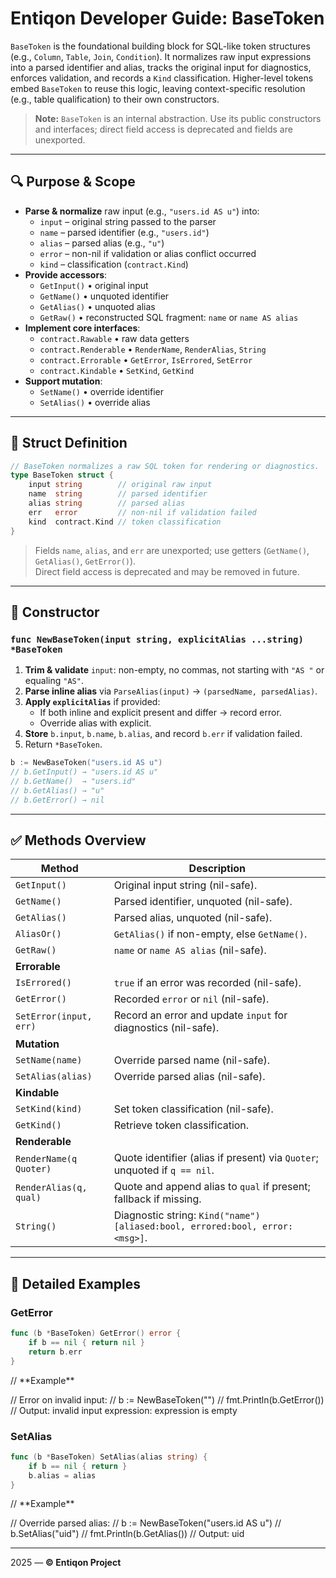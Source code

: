 # Entiqon Developer Guide: BaseToken

`BaseToken` is the foundational building block for SQL-like token structures (e.g., `Column`, `Table`, `Join`, `Condition`). It normalizes raw input expressions into a parsed identifier and alias, tracks the original input for diagnostics, enforces validation, and records a `Kind` classification. Higher-level tokens embed `BaseToken` to reuse this logic, leaving context-specific resolution (e.g., table qualification) to their own constructors.

> **Note:** `BaseToken` is an internal abstraction. Use its public constructors and interfaces; direct field access is deprecated and fields are unexported.

---

## 🔍 Purpose & Scope

- **Parse & normalize** raw input (e.g., `"users.id AS u"`) into:
  - `input` – original string passed to the parser  
  - `name` – parsed identifier (e.g., `"users.id"`)  
  - `alias` – parsed alias (e.g., `"u"`)  
  - `error` – non-nil if validation or alias conflict occurred  
  - `kind` – classification (`contract.Kind`)  
- **Provide accessors**:
  - `GetInput()` • original input  
  - `GetName()` • unquoted identifier  
  - `GetAlias()` • unquoted alias  
  - `GetRaw()` • reconstructed SQL fragment: `name` or `name AS alias`  
- **Implement core interfaces**:
  - `contract.Rawable` • raw data getters  
  - `contract.Renderable` • `RenderName`, `RenderAlias`, `String`  
  - `contract.Errorable` • `GetError`, `IsErrored`, `SetError`  
  - `contract.Kindable` • `SetKind`, `GetKind`  
- **Support mutation**:
  - `SetName()` • override identifier  
  - `SetAlias()` • override alias  

---

## 🧱 Struct Definition

```go
// BaseToken normalizes a raw SQL token for rendering or diagnostics.
type BaseToken struct {
    input string        // original raw input
    name  string        // parsed identifier
    alias string        // parsed alias
    err   error         // non-nil if validation failed
    kind  contract.Kind // token classification
}
```

> Fields `name`, `alias`, and `err` are unexported; use getters (`GetName()`, `GetAlias()`, `GetError()`).  
> Direct field access is deprecated and may be removed in future.

---

## 🚧 Constructor

### `func NewBaseToken(input string, explicitAlias ...string) *BaseToken`

1. **Trim & validate** `input`: non-empty, no commas, not starting with `"AS "` or equaling `"AS"`.  
2. **Parse inline alias** via `ParseAlias(input)` → `(parsedName, parsedAlias)`.  
3. **Apply `explicitAlias`** if provided:
   - If both inline and explicit present and differ → record error.  
   - Override alias with explicit.  
4. **Store** `b.input`, `b.name`, `b.alias`, and record `b.err` if validation failed.  
5. Return `*BaseToken`.

```go
b := NewBaseToken("users.id AS u")
// b.GetInput() → "users.id AS u"
// b.GetName()  → "users.id"
// b.GetAlias() → "u"
// b.GetError() → nil
```

---

## ✅ Methods Overview

| Method                  | Description                                                                                     |
|-------------------------|-------------------------------------------------------------------------------------------------|
| `GetInput()`            | Original input string (nil-safe).                                                               |
| `GetName()`             | Parsed identifier, unquoted (nil-safe).                                                        |
| `GetAlias()`            | Parsed alias, unquoted (nil-safe).                                                             |
| `AliasOr()`             | `GetAlias()` if non-empty, else `GetName()`.                                                   |
| `GetRaw()`              | `name` or `name AS alias` (nil-safe).                                                          |
| **Errorable**           |                                                                                                 |
| `IsErrored()`           | `true` if an error was recorded (nil-safe).                                                     |
| `GetError()`            | Recorded `error` or `nil` (nil-safe).                                                           |
| `SetError(input, err)`  | Record an error and update `input` for diagnostics (nil-safe).                                  |
| **Mutation**            |                                                                                                 |
| `SetName(name)`         | Override parsed name (nil-safe).                                                                |
| `SetAlias(alias)`       | Override parsed alias (nil-safe).                                                               |
| **Kindable**            |                                                                                                 |
| `SetKind(kind)`         | Set token classification (nil-safe).                                                            |
| `GetKind()`             | Retrieve token classification.                                                                  |
| **Renderable**          |                                                                                                 |
| `RenderName(q Quoter)`  | Quote identifier (alias if present) via `Quoter`; unquoted if `q == nil`.                       |
| `RenderAlias(q, qual)`  | Quote and append alias to `qual` if present; fallback if missing.                               |
| `String()`              | Diagnostic string: `Kind("name") [aliased:bool, errored:bool, error:<msg>]`.                  |

---

## 📖 Detailed Examples

### GetError

```go
func (b *BaseToken) GetError() error {
    if b == nil { return nil }
    return b.err
}
```

<aside>
// **Example**

// Error on invalid input:
//    b := NewBaseToken("")
//    fmt.Println(b.GetError()) // Output: invalid input expression: expression is empty
</aside>

### SetAlias

```go
func (b *BaseToken) SetAlias(alias string) {
    if b == nil { return }
    b.alias = alias
}
```

<aside>
// **Example**

// Override parsed alias:
//    b := NewBaseToken("users.id AS u")
//    b.SetAlias("uid")
//    fmt.Println(b.GetAlias()) // Output: uid
</aside>

---

2025 — **© Entiqon Project**
